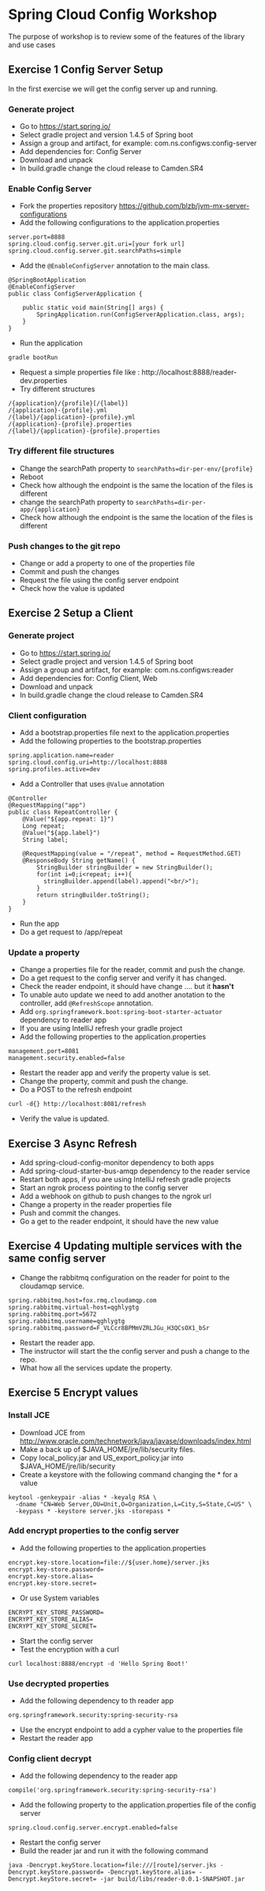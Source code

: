 # Spring Cloud Config Workshop
The purpose of workshop is to review some of the features of the library and use cases

## Exercise 1 Config Server Setup

In the first exercise we will get the config server up and running.

### Generate project 

* Go to https://start.spring.io/
* Select gradle project and version 1.4.5 of Spring boot
* Assign a group and artifact, for example: com.ns.configws:config-server
* Add dependencies for: Config Server
* Download and unpack
* In build.gradle change the cloud release to Camden.SR4

### Enable Config Server
* Fork the properties repository https://github.com/blzb/jvm-mx-server-configurations
* Add the following configurations to the application.properties
```
server.port=8888
spring.cloud.config.server.git.uri=[your fork url]
spring.cloud.config.server.git.searchPaths=simple
```
* Add the `@EnableConfigServer` annotation to the main class.
```
@SpringBootApplication
@EnableConfigServer
public class ConfigServerApplication {

	public static void main(String[] args) {
		SpringApplication.run(ConfigServerApplication.class, args);
	}
}

```
* Run the application
```
gradle bootRun
```
* Request a simple properties file like : http://localhost:8888/reader-dev.properties
* Try different structures
```
/{application}/{profile}[/{label}]
/{application}-{profile}.yml
/{label}/{application}-{profile}.yml
/{application}-{profile}.properties
/{label}/{application}-{profile}.properties
```
### Try different file structures
* Change the searchPath property to `searchPaths=dir-per-env/{profile}`
* Reboot
* Check how although the endpoint is the same the location of the files is different
* change the searchPath property to `searchPaths=dir-per-app/{application}`
* Check how although the endpoint is the same the location of the files is different

### Push changes to the git repo
* Change or add a property to one of the properties file
* Commit and push the changes
* Request the file using the config server endpoint
* Check how the value is updated

## Exercise 2 Setup a Client

### Generate project 

* Go to https://start.spring.io/
* Select gradle project and version 1.4.5 of Spring boot
* Assign a group and artifact, for example: com.ns.configws:reader
* Add dependencies for: Config Client, Web
* Download and unpack
* In build.gradle change the cloud release to Camden.SR4

### Client configuration
* Add a bootstrap.properties file next to the application.properties
* Add the following properties to the bootstrap.properties
```
spring.application.name=reader
spring.cloud.config.uri=http://localhost:8888
spring.profiles.active=dev
```
* Add a Controller that uses `@Value` annotation
```
@Controller
@RequestMapping("app")
public class RepeatController {
    @Value("${app.repeat: 1}")
    Long repeat;
    @Value("${app.label}")
    String label;

    @RequestMapping(value = "/repeat", method = RequestMethod.GET)
    @ResponseBody String getName() {
        StringBuilder stringBuilder = new StringBuilder();
        for(int i=0;i<repeat; i++){
          stringBuilder.append(label).append("<br/>");
        }
        return stringBuilder.toString();
    }
}
```
* Run the app
* Do a get request to /app/repeat

### Update a property
* Change a properties file for the reader, commit and push the change.
* Do a get request to the config server and verify it has changed.
* Check the reader endpoint, it should have change .... but it __hasn't__
* To unable auto update we need to add another anotation to the controller, add `@RefreshScope` annotation.
* Add `org.springframework.boot:spring-boot-starter-actuator` dependency to reader app
* If you are using IntelliJ refresh your gradle project
* Add the following properties to the application.properties
```
management.port=8081
management.security.enabled=false
```
* Restart the reader app and verify the property value is set.
* Change the property, commit and push the change. 
* Do a POST to the refresh endpoint
```
curl -d{} http://localhost:8081/refresh
```
* Verify the value is updated.

## Exercise 3 Async Refresh
* Add spring-cloud-config-monitor dependency to both apps
* Add spring-cloud-starter-bus-amqp dependency to the reader service
* Restart both apps, if you are using IntelliJ refresh gradle projects
* Start an ngrok process pointing to the config server 
* Add a webhook on github to push changes to the ngrok url
* Change a property in the reader properties file
* Push and commit the changes.
* Go a get to the reader endpoint, it should have the new value

## Exercise 4 Updating multiple services with the same config server
* Change the rabbitmq configuration on the reader for point to the cloudamqp service.
```
spring.rabbitmq.host=fox.rmq.cloudamqp.com
spring.rabbitmq.virtual-host=qghlygtg
spring.rabbitmq.port=5672
spring.rabbitmq.username=qghlygtg
spring.rabbitmq.password=F_VLCcr8BPMmVZRLJGu_H3QCsOX1_bSr
```
* Restart the reader app.
* The instructor will start the the config server and push a change to the repo.
* What how all the services update the property.

## Exercise 5 Encrypt values

### Install JCE 
* Download JCE from http://www.oracle.com/technetwork/java/javase/downloads/index.html
* Make a back up of $JAVA_HOME/jre/lib/security files.
* Copy local_policy.jar and US_export_policy.jar into $JAVA_HOME/jre/lib/security
* Create a keystore with the following command changing the * for a value
```
keytool -genkeypair -alias * -keyalg RSA \
  -dname "CN=Web Server,OU=Unit,O=Organization,L=City,S=State,C=US" \
  -keypass * -keystore server.jks -storepass *
```
### Add encrypt properties to the config server
* Add the following properties to the application.properties
```
encrypt.key-store.location=file://${user.home}/server.jks
encrypt.key-store.password=
encrypt.key-store.alias=
encrypt.key-store.secret=
```
* Or use System variables
```
ENCRYPT_KEY_STORE_PASSWORD=
ENCRYPT_KEY_STORE_ALIAS=
ENCRYPT_KEY_STORE_SECRET=
```
* Start the config server
* Test the encryption with a curl
```
curl localhost:8888/encrypt -d 'Hello Spring Boot!'
```
### Use decrypted properties
* Add the following dependency to th reader app
```
org.springframework.security:spring-security-rsa
```
* Use the encrypt endpoint to add a cypher value to the properties file
* Restart the reader app

### Config client decrypt
* Add the following dependency to the reader app
```
compile('org.springframework.security:spring-security-rsa')
```
* Add the following property to the application.properties file of the config server
```
spring.cloud.config.server.encrypt.enabled=false
```
* Restart the config server
* Build the reader jar and run it with the following command
```
java -Dencrypt.keyStore.location=file:///[route]/server.jks -Dencrypt.keyStore.password= -Dencrypt.keyStore.alias= -Dencrypt.keyStore.secret= -jar build/libs/reader-0.0.1-SNAPSHOT.jar
```
